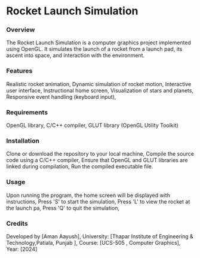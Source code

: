 # Rocket Launch Simulation
### Overview
The Rocket Launch Simulation is a computer graphics project implemented using OpenGL. It simulates the launch of a rocket from a launch pad, its ascent into space, and interaction with the environment.

### Features
Realistic rocket animation,
Dynamic simulation of rocket motion,
Interactive user interface,
Instructional home screen,
Visualization of stars and planets,
Responsive event handling (keyboard input),
### Requirements
OpenGL library,
C/C++ compiler,
GLUT library (OpenGL Utility Toolkit)
### Installation
Clone or download the repository to your local machine,
Compile the source code using a C/C++ compiler,
Ensure that OpenGL and GLUT libraries are linked during compilation,
Run the compiled executable file.
### Usage
 Upon running the program, the home screen will be displayed with instructions,
Press 'S' to start the simulation,
Press 'L' to view the rocket at the launch pa,
Press 'Q' to quit the simulation,
### Credits
Developed by [Aman Aayush],
 University: [Thapar Institute of Engineering & Technology,Patiala, Punjab
],
Course: [UCS-505 , Computer Graphics],
Year: [2024]
